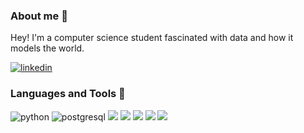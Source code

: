 ### About me 👋

Hey! I'm a computer science student fascinated with data and how it models the world. <br>

<p align="left"> <a href="https://www.linkedin.com/in/v%C3%ADtor-ferrer-6aa9a7177/">
<img src="https://img.shields.io/badge/visit%20my%20Linkedin-0A66C2?style=for-the-badge&logo=linkedin&logoColor=white" alt="linkedin" />
</a>

### Languages and Tools 🤖
<div align="left">
<img src="https://img.shields.io/badge/python-3776AB?style=for-the-badge&logo=python&logoColor=white" alt="python" />
<img src="https://img.shields.io/badge/postgresql-336791?style=for-the-badge&logo=postgresql&logoColor=white" alt="postgresql" />
<img src="https://img.shields.io/badge/C-00599C?style=for-the-badge&logo=c&logoColor=white alt "C" />
<img src="https://img.shields.io/badge/Java-ED8B00?style=for-the-badge&logo=openjdk&logoColor=white alt "java" />
<img src="https://img.shields.io/badge/PyTorch-%23EE4C2C.svg?style=for-the-badge&logo=PyTorch&logoColor=white alt "pytorch" />
<img src="https://img.shields.io/badge/pandas-%23150458.svg?style=for-the-badge&logo=pandas&logoColor=white alt "pandas" />
<img src="https://img.shields.io/badge/numpy-%23013243.svg?style=for-the-badge&logo=numpy&logoColor=white alt "numpy" />                                                                                       
                                                                                                                     
                                                                                                                     
